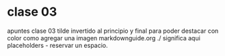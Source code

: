 # clase 03

apuntes clase 03
tilde invertido al principio y final para poder destacar con color
como agregar una imagen
markdownguide.org 
./ significa aqui
placeholders - reservar un espacio.
